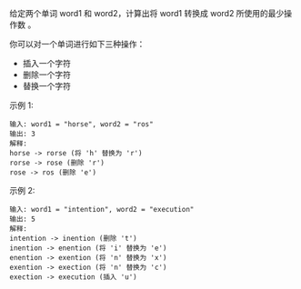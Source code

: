 给定两个单词 word1 和 word2，计算出将 word1 转换成 word2 所使用的最少操作数 。

你可以对一个单词进行如下三种操作：

- 插入一个字符
- 删除一个字符
- 替换一个字符

示例 1:

```
输入: word1 = "horse", word2 = "ros"
输出: 3
解释: 
horse -> rorse (将 'h' 替换为 'r')
rorse -> rose (删除 'r')
rose -> ros (删除 'e')
```

示例 2:

```
输入: word1 = "intention", word2 = "execution"
输出: 5
解释: 
intention -> inention (删除 't')
inention -> enention (将 'i' 替换为 'e')
enention -> exention (将 'n' 替换为 'x')
exention -> exection (将 'n' 替换为 'c')
exection -> execution (插入 'u')
```




